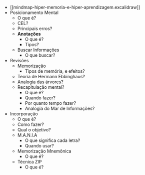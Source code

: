 - [[mindmap-hiper-memoria-e-hiper-aprendizagem.excalidraw]]
- Posicionamento Mental
	- O que é?
	- CEL?
	- Principais erros?
	- **Anotações**
		- O que é?
		- Tipos?
	- Buscar Informações
		- O que buscar?
- Revisões
	- Memorização
		- Tipos de memória, e efeitos?
	- Teoria de Hermann Ebbinghaus? 
	- Analogia das árvores?
	- Recapitulação mental?
		- O que é?
		- Quando fazer?
		- Por quanto tempo fazer?
		- Analogia do Mar de Informações?
- Incorporação
	- O que é?
	- Como fazer?
	- Qual o objetivo?
	- M.A.N.I.A
		- O que significa cada letra?
		- Quando usar?
	- Memorização Mnemônica
		- O que é?
	- Técnica ZIP
		- O que é?